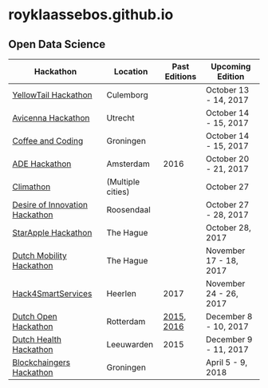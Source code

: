# royklaassebos.github.io
## Open Data Science

| Hackathon | Location | Past Editions | Upcoming Edition |
|---|---|---|---|
| [YellowTail Hackathon](https://www.eventbrite.nl/e/tickets-yellowtail-hackathon-2017-37272252310) | Culemborg | | October 13 - 14, 2017 |
| [Avicenna Hackathon](https://www.avicennahackathon.nl/) | Utrecht | | October 14 - 15, 2017 |
| [Coffee and Coding](https://coffeeandcoding.nl/) | Groningen | | October 14 - 15, 2017 |
| [ADE Hackathon](https://www.adehack.com/) | Amsterdam | 2016 | October 20 - 21, 2017 |
| [Climathon](https://climathon.climate-kic.org/) | (Multiple cities) | | October 27 |
| [Desire of Innovation Hackathon](https://www.eventbrite.nl/e/registratie-desire-of-innovation-hackathon-38475587518) | Roosendaal | | October 27 - 28, 2017 |
| [StarApple Hackathon](https://www.starapple.nl/2017/09/27/starapple-hackathon-28-october-2017/) | The Hague | | October 28, 2017 |
| [Dutch Mobility Hackathon](https://www.utrechtinc.nl/en/dutchmobilityhackathon/) | The Hague | | November 17 - 18, 2017 |
| [Hack4SmartServices](http://hack4smartservices.com/) | Heerlen | 2017 | November 24 - 26, 2017 |
| [Dutch Open Hackathon](https://dutchopenhackathon.com) | Rotterdam | [2015](https://dutchopenhackathon.com/winners-2015), [2016](https://dutchopenhackathon.com/winners-2016) | December 8 - 10, 2017 |
| [Dutch Health Hackathon](http://www.dhh2017.nl/) | Leeuwarden | 2015 | December 9 - 11, 2017 |
| [Blockchaingers Hackathon](https://blockchaingers.org/events/blockchaingers-hackathon) | Groningen | | April 5 - 9, 2018 |



